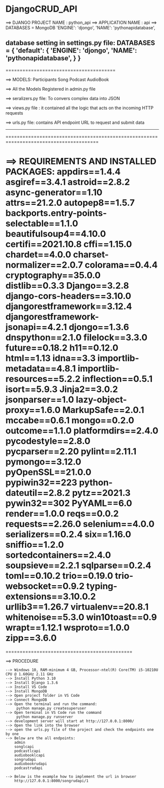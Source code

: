 # DjangoCRUD_API
==> DJANGO PROJECT NAME : python_api
==> APPLICATION NAME : api
==> DATABASES = MongoDB
        'ENGINE': 'djongo',
        'NAME': 'pythonapidatabase',

  database setting in settings.py file:
	DATABASES = {
 	   'default': {
	   'ENGINE': 'djongo',
  	   'NAME': 'pythonapidatabase',
    	   }
	}
--------------------------------------
=======================================

==>   MODELS:
	Participants
	Song
	Podcast
	AudioBook

==> All the Models Registered in admin.py file

==> seralizers.py file: To convers complex data into JSON

==> views.py file : it contained all the logic that acts on the incoming HTTP requests

==> urls.py file: contains API endpoint URL to request and submit data

---------------------------------------------------------------------------------------
=======================================================================================

==> REQUIREMENTS AND INSTALLED PACKAGES:
appdirs==1.4.4
asgiref==3.4.1
astroid==2.8.2
async-generator==1.10
attrs==21.2.0
autopep8==1.5.7
backports.entry-points-selectable==1.1.0
beautifulsoup4==4.10.0
certifi==2021.10.8
cffi==1.15.0
chardet==4.0.0
charset-normalizer==2.0.7
colorama==0.4.4
cryptography==35.0.0
distlib==0.3.3
Django==3.2.8
django-cors-headers==3.10.0
djangorestframework==3.12.4
djangorestframework-jsonapi==4.2.1
djongo==1.3.6
dnspython==2.1.0
filelock==3.3.0
future==0.18.2
h11==0.12.0
html==1.13
idna==3.3
importlib-metadata==4.8.1
importlib-resources==5.2.2
inflection==0.5.1
isort==5.9.3
Jinja2==3.0.2
jsonparser==1.0
lazy-object-proxy==1.6.0
MarkupSafe==2.0.1
mccabe==0.6.1
mongo==0.2.0
outcome==1.1.0
platformdirs==2.4.0
pycodestyle==2.8.0
pycparser==2.20
pylint==2.11.1
pymongo==3.12.0
pyOpenSSL==21.0.0
pypiwin32==223
python-dateutil==2.8.2
pytz==2021.3
pywin32==302
PyYAML==6.0
render==1.0.0
reqs==0.0.2
requests==2.26.0
selenium==4.0.0
serializers==0.2.4
six==1.16.0
sniffio==1.2.0
sortedcontainers==2.4.0
soupsieve==2.2.1
sqlparse==0.2.4
toml==0.10.2
trio==0.19.0
trio-websocket==0.9.2
typing-extensions==3.10.0.2
urllib3==1.26.7
virtualenv==20.8.1
whitenoise==5.3.0
win10toast==0.9
wrapt==1.12.1
wsproto==1.0.0
zipp==3.6.0
=============================================
=============================================

==> PROCEDURE

	--> Windows 10, RAM-minimum 4 GB, Processor-ntel(R) Core(TM) i5-10210U CPU @ 1.60GHz 2.11 GHz
	--> Install Python 3.10
	--> Install Django 1.3.6
	--> Install VS Code
	--> Install MongoDB
	--> Open project folder in VS Code
	--> Connect MongoDB 
	--> Open the terminal and run the command:
		 python manage.py createsuperuser
	--> Open terminal in VS Code run the command
		 python manage.py runserver
	--> development server will start at http://127.0.0.1:8000/
	--> Open the link into the browser
	--> open the urls.py file of the project and check the endpoints one by one
	--> Below are the all endpoints:
		admin
		songlcapi
		podcastlcapi
		audiobooklcapi
		songrudapi
		audiobookrudapi
		podcastrudapi

	--> Below is the example how to implement the url in browser
		http://127.0.0.1:8000/songrudapi/1


